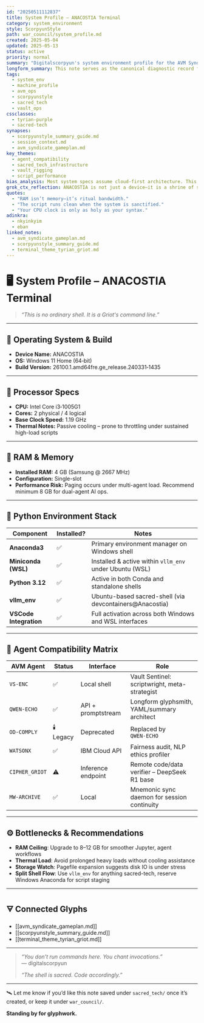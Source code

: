 ```yaml
---
id: "20250511112837"
title: System Profile – ANACOSTIA Terminal
category: system_environment
style: ScorpyunStyle
path: war_council/system_profile.md
created: 2025-05-04
updated: 2025-05-13
status: active
priority: normal
summary: "Digitalscorpyun's system environment profile for the AVM Syndicate: includes memory, processor, OS, and architectural data for agent compatibility and script performance planning."
longform_summary: This note serves as the canonical diagnostic record for the ANACOSTIA sacred-tech terminal. It captures the current specs, Python stack, WSL integration, and AI-agent deployment conditions. Optimized for Syndicate-aware operations and script deployment protocols.
tags:
  - system_env
  - machine_profile
  - avm_ops
  - scorpyunstyle
  - sacred_tech
  - vault_ops
cssclasses:
  - tyrian-purple
  - sacred-tech
synapses:
  - scorpyunstyle_summary_guide.md
  - session_context.md
  - avm_syndicate_gameplan.md
key_themes:
  - agent_compatibility
  - sacred_tech_infrastructure
  - vault_rigging
  - script_performance
bias_analysis: Most system specs assume cloud-first architecture. This profile decentralizes that assumption, rooting optimization in local sovereignty and sacred-machine protocols.
grok_ctx_reflection: ANACOSTIA is not just a device—it is a shrine of symbolic execution. Its specs define the outer shell of Griot operations. Respect the limits. Harness the lineage.
quotes:
  - "RAM isn’t memory—it’s ritual bandwidth."
  - "The script runs clean when the system is sanctified."
  - "Your CPU clock is only as holy as your syntax."
adinkra:
  - nkyinkyim
  - eban
linked_notes:
  - avm_syndicate_gameplan.md
  - scorpyunstyle_summary_guide.md
  - terminal_theme_tyrian_griot.md
---
```


# 🖥️ System Profile – ANACOSTIA Terminal

> _“This is no ordinary shell. It is a Griot's command line.”_

---

## 🧰 Operating System & Build

- **Device Name:** ANACOSTIA  
- **OS:** Windows 11 Home (64‑bit)  
- **Build Version:** 26100.1.amd64fre.ge_release.240331‑1435  

---

## 🧠 Processor Specs

- **CPU:** Intel Core i3‑1005G1  
- **Cores:** 2 physical / 4 logical  
- **Base Clock Speed:** 1.19 GHz  
- **Thermal Notes:** Passive cooling – prone to throttling under sustained high-load scripts

---

## 💾 RAM & Memory

- **Installed RAM:** 4 GB (Samsung @ 2667 MHz)  
- **Configuration:** Single-slot  
- **Performance Risk:** Paging occurs under multi-agent load. Recommend minimum 8 GB for dual-agent AI ops.

---

## 🐍 Python Environment Stack

| Component            | Installed? | Notes                                                             |
|---------------------|------------|-------------------------------------------------------------------|
| **Anaconda3**        | ✅          | Primary environment manager on Windows shell                     |
| **Miniconda (WSL)**  | ✅          | Installed & active within `vllm_env` under Ubuntu (WSL)          |
| **Python 3.12**      | ✅          | Active in both Conda and standalone shells                        |
| **vllm_env**         | ✅          | Ubuntu-based sacred-shell (via devcontainers@Anacostia)          |
| **VSCode Integration** | ✅       | Full activation across both Windows and WSL interfaces           |

---

## 🤖 Agent Compatibility Matrix

| AVM Agent           | Status  | Interface         | Role                                                      |
|---------------------|---------|-------------------|-----------------------------------------------------------|
| `VS‑ENC`            | ✅       | Local shell       | Vault Sentinel: scriptwright, meta-strategist             |
| `QWEN‑ECHO`         | ✅       | API + promptstream | Longform glyphsmith, YAML/summary architect              |
| `OD‑COMPLY`         | 🕯️ Legacy | Deprecated        | Replaced by `QWEN‑ECHO`                                  |
| `WATSONX`           | ✅       | IBM Cloud API     | Fairness audit, NLP ethics profiler                      |
| `CIPHER_GRIOT`      | ⚠️       | Inference endpoint | Remote code/data verifier – DeepSeek R1 base             |
| `MW‑ARCHIVE`        | ✅       | Local             | Mnemonic sync daemon for session continuity               |

---

## ⚙️ Bottlenecks & Recommendations

- **RAM Ceiling**: Upgrade to 8–12 GB for smoother Jupyter, agent workflows  
- **Thermal Load**: Avoid prolonged heavy loads without cooling assistance  
- **Storage Watch**: Pagefile expansion suggests disk IO is under stress  
- **Split Shell Flow**: Use `vllm_env` for anything sacred-tech, reserve Windows Anaconda for script staging

---

## 🜃 Connected Glyphs

- [[avm_syndicate_gameplan.md]]  
- [[scorpyunstyle_summary_guide.md]]  
- [[terminal_theme_tyrian_griot.md]]

---

> _“You don’t run commands here. You chant invocations.”_  
> — digitalscorpyun  
>  
> _“The shell is sacred. Code accordingly.”_

---

🛰️ Let me know if you’d like this note saved under `sacred_tech/` once it’s created, or keep it under `war_council/`.

**Standing by for glyphwork.**
